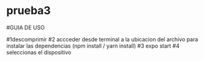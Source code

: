 # prueba3

#GUIA DE USO

#1descomprimir
#2 accceder desde terminal a la ubicacion del archivo para instalar las dependencias (npm install / yarn install)
#3 expo start
#4 seleccionas el dispositivo 
